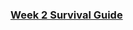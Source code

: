 ### [Week 2 Survival Guide](https://github.com/GoLearnToCode/kiei925-spring15/raw/master/files/KIEI925SurvivalWeek2.pdf)